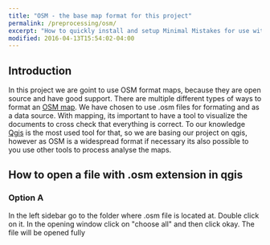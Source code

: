 ```yaml
---
title: "OSM - the base map format for this project"
permalink: /preprocessing/osm/
excerpt: "How to quickly install and setup Minimal Mistakes for use with GitHub Pages."
modified: 2016-04-13T15:54:02-04:00
---
```


## Introduction 


In this project we are goint to use OSM format maps, because they are open source and have good support. There are multiple different types of ways to format an [OSM map](http://wiki.openstreetmap.org/wiki/OSM_file_formats). We have chosen to use .osm files for formating and as a data source. 
With mapping, its important to have a tool to visualize the documents to cross check that everything is correct. To our knowledge [Qgis](http://www.qgis.org/en/site/) is the most used tool for that, so we are basing our project on qgis, however as OSM is a widespread format if necessary its also possible to you use other tools to process analyse the maps. 


## How to open  a file with .osm extension in qgis 

### Option A

In the left sidebar go to the folder where .osm file is located at. Double click on it. In the opening window click on "choose all" and then click okay. The file will be opened fully



